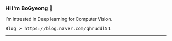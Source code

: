 ### Hi I'm BoGyeong 👋

I’m intrested in Deep learning for Computer Vision.
<br>
<pre>
Blog > https://blog.naver.com/qhruddl51
</pre>
<hr>


<!--  ### Hi there 👋

<!-- **qhruddl51/qhruddl51** is a ✨ _special_ ✨ repository because its `README.md` (this file) appears on your GitHub profile.

<!-- Here are some ideas to get you started:-->
<!-- &nbsp : 띄어쓰기 


<!-- - 🌱 I’m currently learning ...
<!-- - 🔭 I’m currently working on ... 
<!-- - 👯 I’m looking to collaborate on ... 
<!-- - 🤔 I’m looking for help with ... 
<!-- - 💬 Ask me about ... 
<!-- - 📫 How to reach me: ...
<!-- - 😄 Pronouns: ...
<!-- - ⚡ Fun fact: ..
